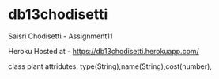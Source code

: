 # db13chodisetti

Saisri Chodisetti - Assignment11

Heroku Hosted at - https://db13chodisetti.herokuapp.com/

class plant attridutes: type(String),name(String),cost(number),